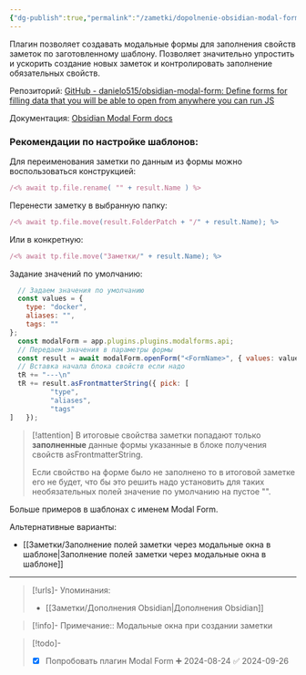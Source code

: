 ```yaml
---
{"dg-publish":true,"permalink":"/zametki/dopolnenie-obsidian-modal-form/","created":"2024-08-23","updated":"2024-09-26T23:24:01+03:00"}
---
```


Плагин позволяет создавать модальные формы для заполнения свойств заметок по заготовленному шаблону. Позволяет значительно упростить и ускорить создание новых заметок и контролировать заполнение обязательных свойств.

Репозиторий: [GitHub - danielo515/obsidian-modal-form: Define forms for filling data that you will be able to open from anywhere you can run JS](https://github.com/danielo515/obsidian-modal-form)

Документация: [Obsidian Modal Form docs](https://danielorodriguez.com/obsidian-modal-form/)

### Рекомендации по настройке шаблонов:

Для переименования заметки по данным из формы можно воспользоваться конструкцией:
```js
/<% await tp.file.rename( "" + result.Name ) %>
```

Перенести заметку в выбранную папку:
```js
/<% await tp.file.move(result.FolderPatch + "/" + result.Name); %>
```
Или в конкретную:
```js
/<% await tp.file.move("Заметки/" + result.Name); %>
```

Задание значений по умолчанию:
```js
  // Задаем значения по умолчанию
  const values = {
    type: "docker",
    aliases: "",
    tags: ""
};
  const modalForm = app.plugins.plugins.modalforms.api;
  // Передаем значения в параметры формы
  const result = await modalForm.openForm("<FormName>", { values: values });
  // Вставка начала блока свойств если надо
  tR += "---\n"
  tR += result.asFrontmatterString({ pick: [
          "type",
          "aliases",
          "tags"
] 	});
```

> [!attention]
> В итоговые свойства заметки попадают только **заполненные** данные формы указанные в блоке получения свойств asFrontmatterString. 
> 
> Если свойство на форме было не заполнено то в итоговой заметке его не будет, что бы это решить надо установить для таких необязательных полей значение по умолчанию на пустое "".

Больше примеров в шаблонах с именем Modal Form.

Альтернативные варианты:
- [[Заметки/Заполнение полей заметки через модальные окна в шаблоне\|Заполнение полей заметки через модальные окна в шаблоне]]

---
> [!urls]- Упоминания:
> - [[Заметки/Дополнения Obsidian\|Дополнения Obsidian]]

> [!info]-
> Примечание:: Модальные окна при создании заметки

> [!todo]-
> - [x] Попробовать плагин Modal Form ➕ 2024-08-24 ✅ 2024-09-26
